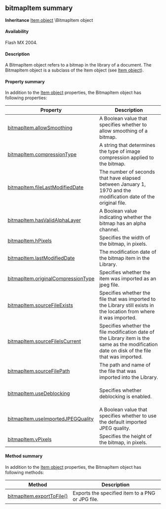## bitmapItem summary

**Inheritance** [Item object](#!AdobeDocs/developers-animatesdk-docs/test/Item_object/item_summary.md) \BitmapItem object

#### Availability

Flash MX 2004.

#### Description

A BitmapItem object refers to a bitmap in the library of a document. The BitmapItem object is a subclass of the Item object (see [Item object](#!AdobeDocs/developers-animatesdk-docs/test/Item_object/item_summary.md)).

#### Property summary

In addition to the [Item object](#!AdobeDocs/developers-animatesdk-docs/test/Item_object/item_summary.md) properties, the BitmapItem object has following properties:

<table><thead><tr class="header"><th><strong>Property</strong></th><th><strong>Description</strong></th></tr></thead><tbody><tr class="odd"><td><a href="#!AdobeDocs/developers-animatesdk-docs/test/BitmapItem_object/bitmapItem.md">bitmapItem.allowSmoothing</a></td><td>A Boolean value that specifies whether to allow smoothing of a bitmap.</td></tr><tr class="even"><td><a href="#!AdobeDocs/developers-animatesdk-docs/test/BitmapItem_object/bitmapIte1.md">bitmapItem.compressionType</a></td><td>A string that determines the type of image compression applied to the bitmap.</td></tr><tr class="odd"><td><a href="#!AdobeDocs/developers-animatesdk-docs/test/BitmapItem_object/bitmapIte3.md">bitmapItem.fileLastModifiedDate</a></td><td>The number of seconds that have elapsed between January 1, 1970 and the modification date of the original file.</td></tr><tr class="even"><td><a href="#!AdobeDocs/developers-animatesdk-docs/test/BitmapItem_object/bitmapIte4.md">bitmapItem.hasValidAlphaLayer</a></td><td>A Boolean value indicating whether the bitmap has an alpha channel.</td></tr><tr class="odd"><td><a href="#!AdobeDocs/developers-animatesdk-docs/test/BitmapItem_object/bitmapIte5.md">bitmapItem.hPixels</a></td><td>Specifies the width of the bitmap, in pixels.</td></tr><tr class="even"><td><a href="#!AdobeDocs/developers-animatesdk-docs/test/BitmapItem_object/bitmapIte6.md">bitmapItem.lastModifiedDate</a></td><td>The modification date of the bitmap item in the Library.</td></tr><tr class="odd"><td><a href="#!AdobeDocs/developers-animatesdk-docs/test/BitmapItem_object/bitmapIte7.md">bitmapItem.originalCompressionType</a></td><td>Specifies whether the item was imported as an jpeg file.</td></tr><tr class="even"><td><a href="#!AdobeDocs/developers-animatesdk-docs/test/BitmapItem_object/bitmapIte9.md">bitmapItem.sourceFileExists</a></td><td>Specifies whether the file that was imported to the Library still exists in the location from where it was imported.</td></tr><tr class="odd"><td><a href="#!AdobeDocs/developers-animatesdk-docs/test/BitmapItem_object/bitmapIt10.md">bitmapItem.sourceFileIsCurrent</a></td><td>Specifies whether the file modification date of the Library item is the same as the modification date on disk of the file that was imported.</td></tr><tr class="even"><td><a href="#!AdobeDocs/developers-animatesdk-docs/test/BitmapItem_object/bitmapIt11.md">bitmapItem.sourceFilePath</a></td><td>The path and name of the file that was imported into the Library.</td></tr><tr class="odd"><td><a href="#!AdobeDocs/developers-animatesdk-docs/test/BitmapItem_object/bitmapIt12.md">bitmapItem.useDeblocking</a></td><td><p>Specifies whether deblocking is enabled.</p></td></tr><tr class="even"><td><a href="#!AdobeDocs/developers-animatesdk-docs/test/BitmapItem_object/bitmapIt13.md">bitmapItem.useImportedJPEGQuality</a></td><td>A Boolean value that specifies whether to use the default imported JPEG quality.</td></tr><tr class="odd"><td><a href="#!AdobeDocs/developers-animatesdk-docs/test/BitmapItem_object/bitmapIt14.md">bitmapItem.vPixels</a></td><td>Specifies the height of the bitmap, in pixels.</td></tr></tbody></table>

#### Method summary

In addition to the [Item object](#!AdobeDocs/developers-animatesdk-docs/test/Item_object/item_summary.md) properties, the BitmapItem object has following methods:

| **Method**                                | **Description**                                  |
|-------------------------------------------|--------------------------------------------------|
| [bitmapItem.exportToFile()](#!AdobeDocs/developers-animatesdk-docs/test/BitmapItem_object/bitmapIte2.md) | Exports the specified item to a PNG or JPG file. |

<span id="bitmapItem.allowSmoothing" class="anchor"></span>

